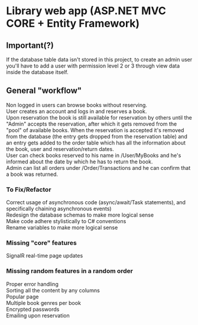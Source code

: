 # Library web app (ASP.NET MVC CORE + Entity Framework)


## Important(?)
If the database table data isn't stored in this project, to create an admin user you'll have to add a user with permission level 2 or 3 through  view data inside the database itself.

## General "workflow"
Non logged in users can browse books without reserving.\
User creates an account and logs in and reserves a book.\
Upon reservation the book is still available for reservation by others until the "Admin" accepts the reservation,  after which it gets removed from the "pool" of available books. 
When the reservation is accepted it's removed from the database (the entry gets dropped from the reservation table) and an entry gets added to the order table which has all the information about the book, user and reservation/return dates.\
User can check books reserved to his name in /User/MyBooks and he's informed about the date by which he has to return the book.\
Admin can list all orders under /Order/Transactions and he can confirm that a book was returned.


### To Fix/Refactor
Correct usage of asynchronous code (async/await/Task statements), and specifically chaining asynchronous events)\
Redesign the database schemas to make more logical sense\
Make code adhere stylistically to C# conventions\
Rename variables to make more logical sense

### Missing "core" features
SignalR real-time page updates

### Missing random features in a random order
Proper error handling\
Sorting all the content by any columns\
Popular page\
Multiple book genres per book\
Encrypted passwords\
Emailing upon reservation
